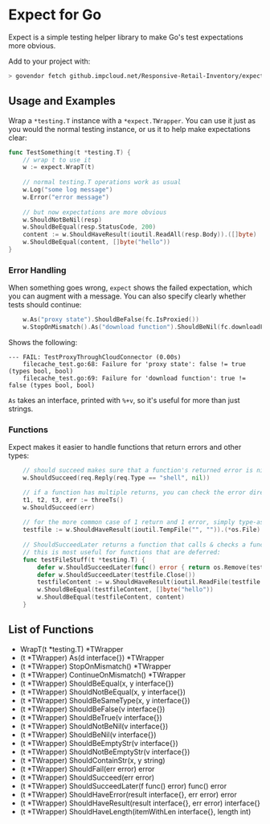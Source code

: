 # Expect for Go

Expect is a simple testing helper library to make Go's test expectations more obvious.

Add to your project with: 
```bash
> govendor fetch github.impcloud.net/Responsive-Retail-Inventory/expect
```

## Usage and Examples

Wrap a `*testing.T` instance with a `*expect.TWrapper`. You can use it just as
you would the normal testing instance, or us it to help make expectations clear:

```go
func TestSomething(t *testing.T) {
    // wrap t to use it
    w := expect.WrapT(t)
    
    // normal testing.T operations work as usual
    w.Log("some log message") 
    w.Error("error message")    
    
    // but now expectations are more obvious
    w.ShouldNotBeNil(resp)
    w.ShouldBeEqual(resp.StatusCode, 200)
    content := w.ShouldHaveResult(ioutil.ReadAll(resp.Body)).([]byte)
    w.ShouldBeEqual(content, []byte("hello"))
}
```

### Error Handling
When something goes wrong, `expect` shows the failed expectation, which you can
augment with a message. You can also specify clearly whether tests should continue:

```go
    w.As("proxy state").ShouldBeFalse(fc.IsProxied())
    w.StopOnMismatch().As("download function").ShouldBeNil(fc.downloadFunc)
```

Shows the following:
```
--- FAIL: TestProxyThroughCloudConnector (0.00s)
    filecache_test.go:68: Failure for 'proxy state': false != true (types bool, bool)
    filecache_test.go:69: Failure for 'download function': true != false (types bool, bool)
```

`As` takes an interface, printed with `%+v`, so it's useful for more than just strings.

### Functions
Expect makes it easier to handle functions that return errors and other types:

```go
    // should succeed makes sure that a function's returned error is nil
    w.ShouldSucceed(req.Reply(req.Type == "shell", nil))

    // if a function has multiple returns, you can check the error directly
    t1, t2, t3, err := threeTs()
    w.ShouldSucceed(err)
    
    // for the more common case of 1 return and 1 error, simply type-assert the result 
    testfile := w.ShouldHaveResult(ioutil.TempFile("", "")).(*os.File)
	
    // ShouldSucceedLater returns a function that calls & checks a function later on;
    // this is most useful for functions that are deferred:
    func testFileStuff(t *testing.T) {
	    defer w.ShouldSucceedLater(func() error { return os.Remove(testfile.Name()) })
	    defer w.ShouldSucceedLater(testfile.Close())
	    testfileContent := w.ShouldHaveResult(ioutil.ReadFile(testfile.Name())).([]byte)
	    w.ShouldBeEqual(testfileContent, []byte("hello"))
	    w.ShouldBeEqual(testfileContent, content)
    }
```

## List of Functions

- WrapT(t *testing.T) *TWrapper
- (t *TWrapper) As(d interface{}) *TWrapper
- (t *TWrapper) StopOnMismatch() *TWrapper
- (t *TWrapper) ContinueOnMismatch() *TWrapper
- (t *TWrapper) ShouldBeEqual(x, y interface{})
- (t *TWrapper) ShouldNotBeEqual(x, y interface{})
- (t *TWrapper) ShouldBeSameType(x, y interface{})
- (t *TWrapper) ShouldBeFalse(v interface{})
- (t *TWrapper) ShouldBeTrue(v interface{})
- (t *TWrapper) ShouldNotBeNil(v interface{})
- (t *TWrapper) ShouldBeNil(v interface{})
- (t *TWrapper) ShouldBeEmptyStr(v interface{})
- (t *TWrapper) ShouldNotBeEmptyStr(v interface{})
- (t *TWrapper) ShouldContainStr(x, y string)
- (t *TWrapper) ShouldFail(err error) error
- (t *TWrapper) ShouldSucceed(err error)
- (t *TWrapper) ShouldSucceedLater(f func() error) func() error
- (t *TWrapper) ShouldHaveError(result interface{}, err error) error
- (t *TWrapper) ShouldHaveResult(result interface{}, err error) interface{}
- (t *TWrapper) ShouldHaveLength(itemWithLen interface{}, length int)
